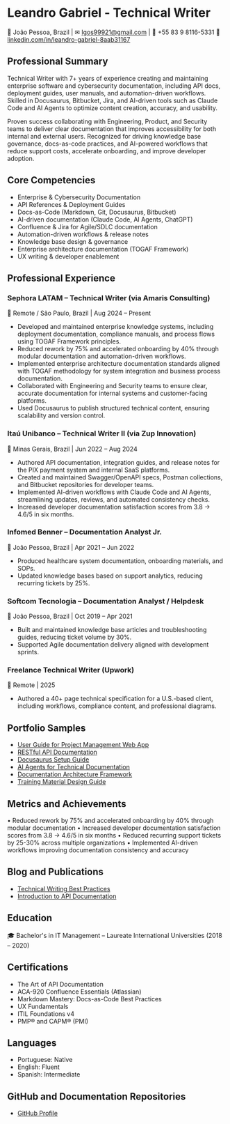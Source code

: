 # Leandro Gabriel - Technical Writer
📍 João Pessoa, Brazil | ✉ lgos99921@gmail.com | 📱 +55 83 9 8116-5331
🔗 [linkedin.com/in/leandro-gabriel-8aab31167](https://www.linkedin.com/in/leandro-gabriel-8aab31167/)

## Professional Summary
Technical Writer with 7+ years of experience creating and maintaining enterprise software and cybersecurity documentation, including API docs, deployment guides, user manuals, and automation-driven workflows. Skilled in Docusaurus, Bitbucket, Jira, and AI-driven tools such as Claude Code and AI Agents to optimize content creation, accuracy, and usability.

Proven success collaborating with Engineering, Product, and Security teams to deliver clear documentation that improves accessibility for both internal and external users. Recognized for driving knowledge base governance, docs-as-code practices, and AI-powered workflows that reduce support costs, accelerate onboarding, and improve developer adoption.

## Core Competencies
- Enterprise & Cybersecurity Documentation
- API References & Deployment Guides
- Docs-as-Code (Markdown, Git, Docusaurus, Bitbucket)
- AI-driven documentation (Claude Code, AI Agents, ChatGPT)
- Confluence & Jira for Agile/SDLC documentation
- Automation-driven workflows & release notes
- Knowledge base design & governance
- Enterprise architecture documentation (TOGAF Framework)
- UX writing & developer enablement

## Professional Experience

### Sephora LATAM – Technical Writer (via Amaris Consulting)
📍 Remote / São Paulo, Brazil | Aug 2024 – Present
- Developed and maintained enterprise knowledge systems, including deployment documentation, compliance manuals, and process flows using TOGAF Framework principles.
- Reduced rework by 75% and accelerated onboarding by 40% through modular documentation and automation-driven workflows.
- Implemented enterprise architecture documentation standards aligned with TOGAF methodology for system integration and business process documentation.
- Collaborated with Engineering and Security teams to ensure clear, accurate documentation for internal systems and customer-facing platforms.
- Used Docusaurus to publish structured technical content, ensuring scalability and version control.

### Itaú Unibanco – Technical Writer II (via Zup Innovation)
📍 Minas Gerais, Brazil | Jun 2022 – Aug 2024
- Authored API documentation, integration guides, and release notes for the PIX payment system and internal SaaS platforms.
- Created and maintained Swagger/OpenAPI specs, Postman collections, and Bitbucket repositories for developer teams.
- Implemented AI-driven workflows with Claude Code and AI Agents, streamlining updates, reviews, and automated consistency checks.
- Increased developer documentation satisfaction scores from 3.8 → 4.6/5 in six months.

### Infomed Benner – Documentation Analyst Jr.
📍 João Pessoa, Brazil | Apr 2021 – Jun 2022
- Produced healthcare system documentation, onboarding materials, and SOPs.
- Updated knowledge bases based on support analytics, reducing recurring tickets by 25%.

### Softcom Tecnologia – Documentation Analyst / Helpdesk
📍 João Pessoa, Brazil | Oct 2019 – Apr 2021
- Built and maintained knowledge base articles and troubleshooting guides, reducing ticket volume by 30%.
- Supported Agile documentation delivery aligned with development sprints.

### Freelance Technical Writer (Upwork)
📍 Remote | 2025
- Authored a 40+ page technical specification for a U.S.-based client, including workflows, compliance content, and professional diagrams.

## Portfolio Samples
- [User Guide for Project Management Web App](./documentations/user_guide.md)
- [RESTful API Documentation](./documentations/api_restful.md)
- [Docusaurus Setup Guide](./documentations/docusaurus_guide.md)
- [AI Agents for Technical Documentation](./documentations/ai_agents_documentation.md)
- [Documentation Architecture Framework](./documentations/documentation_architecture_framework.md)
- [Training Material Design Guide](./documentations/training_material_design_guide.md)

## Metrics and Achievements
• Reduced rework by 75% and accelerated onboarding by 40% through modular documentation
• Increased developer documentation satisfaction scores from 3.8 → 4.6/5 in six months
• Reduced recurring support tickets by 25-30% across multiple organizations
• Implemented AI-driven workflows improving documentation consistency and accuracy

## Blog and Publications
- [Technical Writing Best Practices](./Blog_&_publi/tw_best_practices.md)
- [Introduction to API Documentation](./Blog_&_publi/api_doc_intro.md)

## Education
🎓 Bachelor's in IT Management – Laureate International Universities (2018 – 2020)

## Certifications
- The Art of API Documentation
- ACA-920 Confluence Essentials (Atlassian)
- Markdown Mastery: Docs-as-Code Best Practices
- UX Fundamentals
- ITIL Foundations v4
- PMP® and CAPM® (PMI)

## Languages
- Portuguese: Native
- English: Fluent
- Spanish: Intermediate

## GitHub and Documentation Repositories
- [GitHub Profile](https://github.com/L-G99921)
